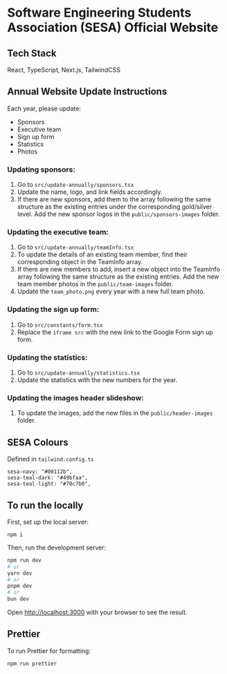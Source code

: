 # Software Engineering Students Association (SESA) Official Website

## Tech Stack
React, TypeScript, Next.js, TailwindCSS

## Annual Website Update Instructions

Each year, please update:
* Sponsors
* Executive team
* Sign up form
* Statistics
* Photos

### Updating sponsors:

1. Go to `src/update-annually/sponsors.tsx`
2. Update the name, logo, and link fields accordingly.
3. If there are new sponsors, add them to the array following the same structure as the existing entries under the corresponding gold/silver level. Add the new sponsor logos in the `public/sponsors-images` folder.

### Updating the executive team:

1. Go to `src/update-annually/teamInfo.tsx`
2. To update the details of an existing team member, find their corresponding object in the TeamInfo array.
3. If there are new members to add, insert a new object into the TeamInfo array following the same structure as the existing entries. Add the new team member photos in the `public/team-images` folder.
4. Update the `team_photo.png` every year with a new full team photo.

### Updating the sign up form:

1. Go to `src/constants/form.tsx`
2. Replace the `iframe src` with the new link to the Google Form sign up form.

### Updating the statistics:
1. Go to `src/update-annually/statistics.tsx`
2. Update the statistics with the new numbers for the year.

### Updating the images header slideshow:

1. To update the images, add the new files in the `public/header-images` folder.

## SESA Colours
Defined in `tailwind.config.ts`

```
sesa-navy: "#00112b",
sesa-teal-dark: "#49bfaa",
sesa-teal-light: "#70c7b0",
```

## To run the locally

First, set up the local server:

`npm i`

Then, run the development server:

```bash
npm run dev
# or
yarn dev
# or
pnpm dev
# or
bun dev
```

Open [http://localhost:3000](http://localhost:3000) with your browser to see the result.

## Prettier

To run Prettier for formatting:

`npm run prettier`
